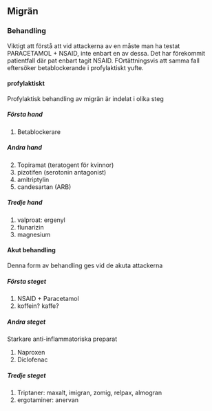 ## Migrän
### Behandling
Viktigt att förstå att vid attackerna av en måste man ha testat PARACETAMOL + NSAID, inte enbart en av dessa. Det har förekommit patientfall där pat enbart tagit NSAID. FOrtättningsvis att samma fall eftersöker betablockerande i profylaktiskt yufte.

#### profylaktiskt
Profylaktisk behandling av migrän är indelat i olika steg
##### Första hand
1. Betablockerare
##### Andra hand
2. Topiramat (teratogent för kvinnor)
3. pizotifen (serotonin antagonist)
4. amitriptylin
5. candesartan (ARB)

##### Tredje hand
1. valproat: ergenyl
2. flunarizin
3. magnesium

#### Akut behandling
Denna form av behandling ges vid de akuta attackerna
##### Första  steget
1. NSAID + Paracetamol
2. koffein? kaffe?

##### Andra steget
Starkare anti-inflammatoriska preparat
1. Naproxen
2. Diclofenac

##### Tredje steget
1. Triptaner: maxalt, imigran, zomig, relpax, almogran
2. ergotaminer: anervan
